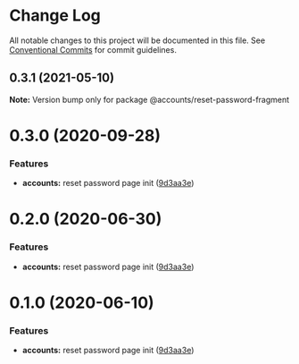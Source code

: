 # Change Log

All notable changes to this project will be documented in this file.
See [Conventional Commits](https://conventionalcommits.org) for commit guidelines.

## 0.3.1 (2021-05-10)

**Note:** Version bump only for package @accounts/reset-password-fragment





# 0.3.0 (2020-09-28)


### Features

* **accounts:** reset password page init ([9d3aa3e](https://github.com/Atlantis-Lab/serenity/commit/9d3aa3eec2cc0e955f9c84316d0422a5e328f7f7))






# 0.2.0 (2020-06-30)

### Features

- **accounts:** reset password page init ([9d3aa3e](https://github.com/atlantisunited/serenity/commit/9d3aa3eec2cc0e955f9c84316d0422a5e328f7f7))

# 0.1.0 (2020-06-10)

### Features

- **accounts:** reset password page init ([9d3aa3e](https://github.com/atlantisunited/serenity/commit/9d3aa3eec2cc0e955f9c84316d0422a5e328f7f7))
